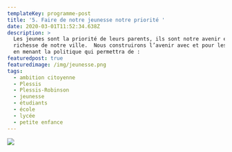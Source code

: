 ```yaml
---
templateKey: programme-post
title: '5. Faire de notre jeunesse notre priorité '
date: 2020-03-01T11:52:34.638Z
description: >
  Les jeunes sont la priorité de leurs parents, ils sont notre avenir et la
  richesse de notre ville.  Nous construirons l’avenir avec et pour les jeunes
  en menant la politique qui permettra de :
featuredpost: true
featuredimage: /img/jeunesse.png
tags:
  - ambition citoyenne
  - Plessis
  - Plessis-Robinson
  - jeunesse
  - étudiants
  - école
  - lycée
  - petite enfance
---
```

![](/img/thème7.png)
